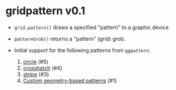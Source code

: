 gridpattern v0.1
================

* ``grid.pattern()`` draws a specified "pattern" to a graphic device.
* ``patternGrob()`` returns a "pattern" (grid) grob.
* Initial support for the following patterns from ``ggpattern``:

  1. [circle](https://coolbutuseless.github.io/package/ggpattern/articles/pattern-circle.html) (#5)
  2. [crosshatch](https://coolbutuseless.github.io/package/ggpattern/articles/pattern-crosshatch.html) (#4)
  3. [stripe](https://coolbutuseless.github.io/package/ggpattern/articles/pattern-stripe.html) (#3)
  4. [Custom geometry-based patterns](https://coolbutuseless.github.io/package/ggpattern/articles/developing-patterns-2.html) (#1)
